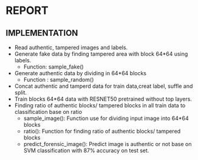 # REPORT
## IMPLEMENTATION
* Read authentic, tampered images and labels.
* Generate fake data by finding tampered area with block 64*64 using labels.
    * Function: sample_fake()
* Generate authentic data by dividing in 64*64 blocks
    * Function : sample_random()
* Concat authentic and tamperd data for train data,creat label, suffle and split.
* Train blocks 64*64 data with RESNET50 pretrained without top layers.
* Finding ratio of authentic blocks/ tampered blocks in all train data to classification base on ratio
    * sample_image(): Function use for dividing input image into 64*64 blocks
    *  ratio(): Function for finding ratio of authentic blocks/ tampered blocks 
    *  predict_forensic_image(): Predict image is authentic or not base on SVM classification with 87% accuracy on test set.
